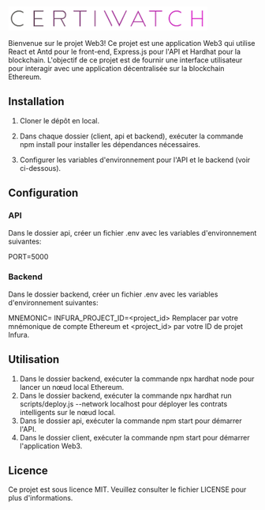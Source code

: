 ![alt text](./client/src/assets/logo-main.png)

Bienvenue sur le projet Web3! Ce projet est une application Web3 qui utilise React et Antd pour le front-end, Express.js pour l'API et Hardhat pour la blockchain. L'objectif de ce projet est de fournir une interface utilisateur pour interagir avec une application décentralisée sur la blockchain Ethereum.

## Installation

1. Cloner le dépôt en local.

2. Dans chaque dossier (client, api et backend), exécuter la commande npm install pour installer les dépendances nécessaires.
3. Configurer les variables d'environnement pour l'API et le backend (voir ci-dessous).

## Configuration

### API

Dans le dossier api, créer un fichier .env avec les variables d'environnement suivantes:

PORT=5000

### Backend

Dans le dossier backend, créer un fichier .env avec les variables d'environnement suivantes:

MNEMONIC=<mnemonic>
INFURA_PROJECT_ID=<project_id>
Remplacer <mnemonic> par votre mnémonique de compte Ethereum et <project_id> par votre ID de projet Infura.

## Utilisation

1. Dans le dossier backend, exécuter la commande npx hardhat node pour lancer un nœud local Ethereum.
2. Dans le dossier backend, exécuter la commande npx hardhat run scripts/deploy.js --network localhost pour déployer les contrats intelligents sur le nœud local.
3. Dans le dossier api, exécuter la commande npm start pour démarrer l'API.
4. Dans le dossier client, exécuter la commande npm start pour démarrer l'application Web3.

## Licence

Ce projet est sous licence MIT. Veuillez consulter le fichier LICENSE pour plus d'informations.
